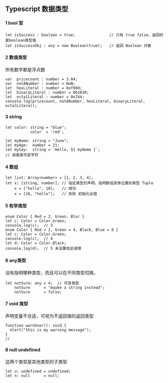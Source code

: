 ## Typescript 数据类型
#### 1 bool 型
```
let isSuccess : boolean = true;               // 只有 true false，返回的是boolean类型值
let isSuccessObj : any = new Boolean(true);   // 返回 Boolean 对象
```
#### 2 数值类型
所有数字都是浮点数
```
var  pricecount : number = 3.04;
var  notANumber : number = NaN;
let  hexLiteral : number = 0xf00d;
let  binaryLiteral : number = 0b1010;
let  octalLiteral : number = 0o744;
console.log(pricecount, notANumber, hexLiteral, binaryLiteral, octalLiteral);
```

#### 3 string
```
let color: string = "blue";
           color  = 'red';

let myName: string = "June";
let myAge:  number = 21;
let mySay:  string = `Hello, ${ myName }`;
// 或者是可变字符
```

#### 4 数组
```
let list: Array<number> = [1, 2, 3, 4];
let x: [string, number]; // 指定类型的声明，指明数组具体位置的类型 Tuple
    x = ["hello", 10];   // 成功
    x = [10, "hello"];   // 失败 初始化出错

```

#### 5 枚举类型
```
enum Color { Red = 2, Green, Blur }
let c: Color = Color.Green;
console.log(c);  // 3
enum Color { Red = 2, Green = 4, Black, Blue = 8 }
let c: Color = Color.Green;
console.log(c);  // 4
let d: Color = Color.Black;
console.log(d);  // 5 未设置自定递增
```

#### 6 any类型
没有指明哪种类型，而且可以在不同类型切换。
```
let notSure: any = 4;  // 可变类型
    notSure      = "maybe a string instead";
    notSure      = false;
```

#### 7 void 类型
声明变量不合适，可视为不返回值的返回类型
```
function warnUser(): void {
  alert("this is my warning message");
}
// 
```

#### 8 null undefined
这两个类型是其他类型的子类型
```
let u: undefined = undefined;
let n: null      = null;
```